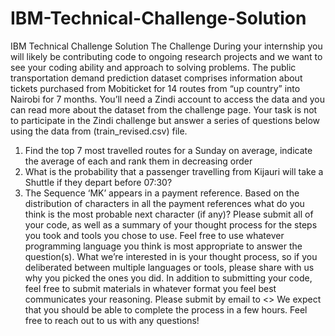 # IBM-Technical-Challenge-Solution
IBM Technical Challenge Solution
The Challenge
During your internship you will likely be contributing code to ongoing research projects and
we want to see your coding ability and approach to solving problems.
The public transportation demand prediction dataset comprises information about tickets
purchased from Mobiticket for 14 routes from “up country” into Nairobi for 7 months. You’ll
need a Zindi account to access the data and you can read more about the dataset from the
challenge page. Your task is not to participate in the Zindi challenge but answer a series of
questions below using the data from (train_revised.csv) file.
1. Find the top 7 most travelled routes for a Sunday on average, indicate the average of
each and rank them in decreasing order
2. What is the probability that a passenger travelling from Kijauri will take a Shuttle if
they depart before 07:30?
3. The Sequence ‘MK’ appears in a payment reference. Based on the distribution of
characters in all the payment references what do you think is the most probable next
character (if any)?
Please submit all of your code, as well as a summary of your thought process for the steps
you took and tools you chose to use. Feel free to use whatever programming language you
think is most appropriate to answer the question(s). What we’re interested in is your
thought process, so if you deliberated between multiple languages or tools, please share
with us why you picked the ones you did. In addition to submitting your code, feel free to
submit materials in whatever format you feel best communicates your reasoning. Please
submit by email to &lt;&gt;
We expect that you should be able to complete the process in a few hours. Feel free to
reach out to us with any questions!

